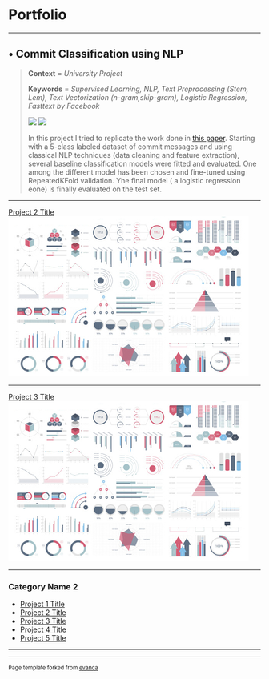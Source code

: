 # Portfolio

---

## • Commit Classification using NLP

> **Context** = *University Project*
> 
> **Keywords** = *Supervised Learning, NLP, Text Preprocessing (Stem, Lem), Text Vectorization (n-gram,skip-gram), Logistic Regression, Fasttext by Facebook*
> 
> <img src="https://raw.githubusercontent.com/lorenzolazzari98/commit-classification/main/figures/data_example.jpg" width=200 length=200> <img src="https://raw.githubusercontent.com/lorenzolazzari98/commit-classification/c15d9775b7d5c70bebbe9179780adbebece193de/figures/logit_confusion_matrix.png" width=200 length=200>
> 
> In this project I tried to replicate the work done in [this paper](https://raw.githubusercontent.com/lorenzolazzari98/commit-classification/c15d9775b7d5c70bebbe9179780adbebece193de/reference/paper.pdf). Starting with a 5-class labeled dataset of commit messages and using classical NLP techniques (data cleaning and feature extraction), several baseline classification models were fitted and evaluated. One among the different model has been chosen and fine-tuned using RepeatedKFold validation. Yhe final model ( a logistic regression eone) is finally evaluated on the test set.

---
[Project 2 Title](/pdf/sample_presentation.pdf)
<img src="images/dummy_thumbnail.jpg?raw=true"/>

---
[Project 3 Title](http://example.com/)
<img src="images/dummy_thumbnail.jpg?raw=true"/>

---

### Category Name 2

- [Project 1 Title](http://example.com/)
- [Project 2 Title](http://example.com/)
- [Project 3 Title](http://example.com/)
- [Project 4 Title](http://example.com/)
- [Project 5 Title](http://example.com/)

---




---
<p style="font-size:11px">Page template forked from <a href="https://github.com/evanca/quick-portfolio">evanca</a></p>
<!-- Remove above link if you don't want to attibute -->
